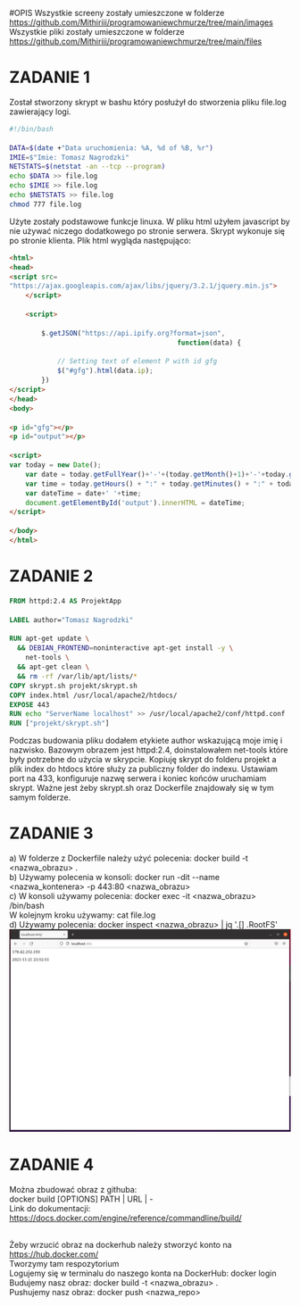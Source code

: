 #OPIS
Wszystkie screeny zostały umieszczone w folderze https://github.com/Mithiriii/programowaniewchmurze/tree/main/images <br>
Wszystkie pliki zostały umieszczone w folderze https://github.com/Mithiriii/programowaniewchmurze/tree/main/files

# ZADANIE 1

Został stworzony skrypt w bashu który posłużył do stworzenia pliku file.log zawierający logi.

```bash
#!/bin/bash

DATA=$(date +"Data uruchomienia: %A, %d of %B, %r")
IMIE=$"Imie: Tomasz Nagrodzki"
NETSTATS=$(netstat -an --tcp --program)
echo $DATA >> file.log
echo $IMIE >> file.log
echo $NETSTATS >> file.log
chmod 777 file.log
```
Użyte zostały podstawowe funkcje linuxa.
W pliku html użyłem javascript by nie używać niczego dodatkowego po stronie serwera. Skrypt wykonuje się po stronie klienta.
Plik html wygląda następująco:
```html
<html>
<head>
<script src=
"https://ajax.googleapis.com/ajax/libs/jquery/3.2.1/jquery.min.js">
    </script>

    <script>

        $.getJSON("https://api.ipify.org?format=json",
                                          function(data) {

            // Setting text of element P with id gfg
            $("#gfg").html(data.ip);
        })
</script>
</head>
<body>

<p id="gfg"></p>
<p id="output"></p>

<script>
var today = new Date();
	var date = today.getFullYear()+'-'+(today.getMonth()+1)+'-'+today.getDate();
	var time = today.getHours() + ":" + today.getMinutes() + ":" + today.getSeconds();
	var dateTime = date+' '+time;
	document.getElementById('output').innerHTML = dateTime;
</script>

</body>
</html>
```

# ZADANIE 2

```Dockerfile
FROM httpd:2.4 AS ProjektApp

LABEL author="Tomasz Nagrodzki"

RUN apt-get update \
  && DEBIAN_FRONTEND=noninteractive apt-get install -y \
    net-tools \
  && apt-get clean \
  && rm -rf /var/lib/apt/lists/*
COPY skrypt.sh projekt/skrypt.sh
COPY index.html /usr/local/apache2/htdocs/
EXPOSE 443
RUN echo "ServerName localhost" >> /usr/local/apache2/conf/httpd.conf
RUN ["projekt/skrypt.sh"]
```
Podczas budowania pliku dodałem etykiete author wskazującą moje imię i nazwisko. Bazowym obrazem jest httpd:2.4, doinstalowałem net-tools które były potrzebne do użycia w skrypcie. Kopiuję skrypt do folderu projekt a plik index do htdocs które służy za publiczny folder do indexu. Ustawiam port na 433, konfiguruje nazwę serwera i koniec końców uruchamiam skrypt. Ważne jest żeby skrypt.sh oraz Dockerfile znajdowały się w tym samym folderze.

# ZADANIE 3

a) W folderze z Dockerfile należy użyć polecenia: docker build -t <nazwa_obrazu> . <br>
b) Używamy polecenia w konsoli: docker run -dit --name <nazwa_kontenera> -p 443:80 <nazwa_obrazu> <br>
c) W konsoli używamy polecenia: docker exec -it <nazwa_obrazu> /bin/bash <br>
W kolejnym kroku używamy: cat file.log <br>
d) Używamy polecenia: docker inspect <nazwa_obrazu> | jq '.[] .RootFS' <br>
![alt text](https://github.com/Mithiriii/programowaniewchmurze/blob/main/images/screen1.PNG "title")

# ZADANIE 4

Można zbudować obraz z githuba: <br>
docker build [OPTIONS] PATH | URL | - </br>
Link do dokumentacji: https://docs.docker.com/engine/reference/commandline/build/ <br><br>

Żeby wrzucić obraz na dockerhub należy stworzyć konto na https://hub.docker.com/ <br>
Tworzymy tam respozytorium <br>
Logujemy się w terminalu do naszego konta na DockerHub: docker login <br>
Budujemy nasz obraz: docker build -t <nazwa_obrazu> . <br>
Pushujemy nasz obraz: docker push <nazwa_repo> <br>
